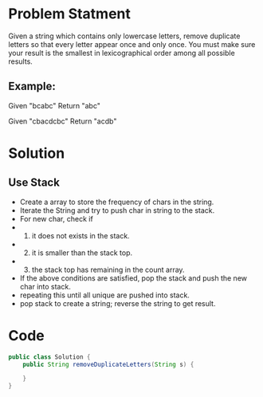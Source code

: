 # Problem Statment
Given a string which contains only lowercase letters, remove duplicate letters so that every letter appear once and only once. You must make sure your result is the smallest in lexicographical order among all possible results.

## Example:
Given "bcabc"
Return "abc"

Given "cbacdcbc"
Return "acdb"

# Solution

## Use Stack
* Create a array to store the frequency of chars in the string.
* Iterate the String and try to push char in string to the stack.
* For new char, check if
* 1. it does not exists in the stack.
* 2. it is smaller than the stack top.
* 3. the stack top has remaining in the count array.
* If the above conditions are satisfied, pop the stack and push the new char into stack.
* repeating this until all unique are pushed into stack.
* pop stack to create a string; reverse the string to get result.

# Code

```java
public class Solution {
    public String removeDuplicateLetters(String s) {

    }
}
```